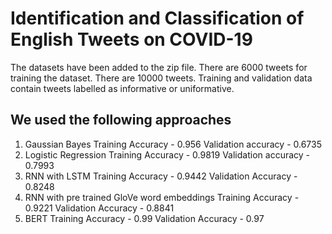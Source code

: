 # Identification and Classification of English Tweets on COVID-19

The datasets have been added to the zip file. 
There are 6000 tweets for training the dataset.
There are 10000 tweets. Training and validation data contain tweets labelled as informative or uniformative. 

## We used the following approaches
1. Gaussian Bayes
	Training Accuracy - 0.956	Validation accuracy - 0.6735
2. Logistic Regression
Training Accuracy - 0.9819	Validation accuracy - 0.7993
3. RNN with LSTM
Training Accuracy - 0.9442 	Validation Accuracy - 0.8248
4. RNN with pre trained GloVe word embeddings
Training Accuracy - 0.9221	Validation Accuracy - 0.8841
5. BERT
Training Accuracy - 0.99	Validation Accuracy - 0.97

